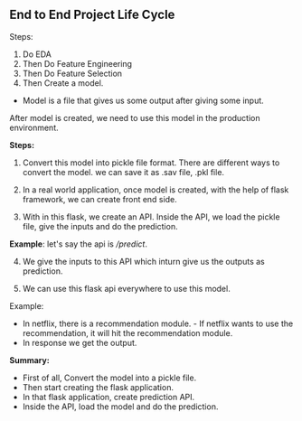 ## End to End Project Life Cycle

Steps:

1. Do EDA
2. Then Do Feature Engineering
3. Then Do Feature Selection
4. Then Create a model.


- Model is a file that gives us some output after giving some input.

After model is created, we need to use this model in the production environment.

**Steps:**

1. Convert this model into pickle file format.
There are different ways to convert the model. we can save it as .sav file, .pkl file.

2. In a real world application, once model is created, with the help of flask framework, we can create front end side. 

3. With in this flask, we create an API. Inside the API, we load the pickle file, give the inputs and do the prediction.

**Example**: let's say the api is */predict*.

4. We give the inputs to this API which inturn give us the outputs as prediction.

5. We can use this flask api everywhere to use this model.

Example:

- In netflix, there is a recommendation module. - If netflix wants to use the recommendation, it will hit the recommendation module.
- In response we get the output.


**Summary:**

- First of all, Convert the model into a pickle file. 
- Then start creating the flask application.
- In that flask application, create prediction API.
- Inside the API, load the model and do the prediction.






